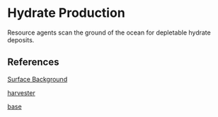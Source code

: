 # Hydrate Production

Resource agents scan the ground of the ocean for depletable hydrate deposits.

## References

[Surface Background](https://commons.wikimedia.org/wiki/File:Phlegra_Montes_on_Mars_ESA211127.jpg) 

[harvester](https://www.svgrepo.com/svg/9491/tractor)

[base](https://www.onlinewebfonts.com/icon/560683)